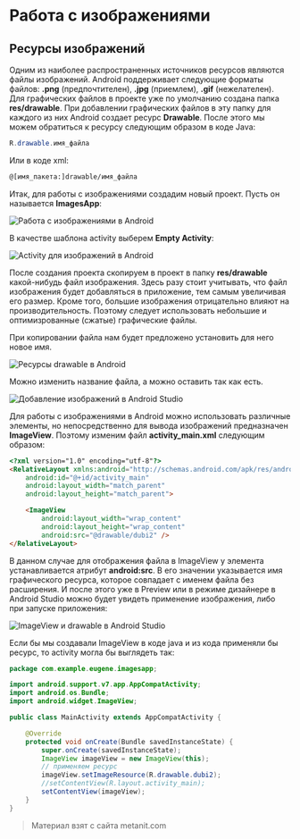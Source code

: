 # Работа с изображениями

## Ресурсы изображений

Одним из наиболее распространенных источников ресурсов являются файлы изображений. Android поддерживает следующие форматы файлов: **.png** (предпочтителен), **.jpg** (приемлем), **.gif** (нежелателен). Для графических файлов в проекте уже по умолчанию создана папка **res/drawable**. При добавлении графических файлов в эту папку для каждого из них Android создает ресурс **Drawable**. После этого мы можем обратиться к ресурсу следующим образом в коде Java:

```java
R.drawable.имя_файла
```

Или в коде xml:

```html
@[имя_пакета:]drawable/имя_файла
```

Итак, для работы с изображениями создадим новый проект. Пусть он называется **ImagesApp**:

![Работа с изображениями в Android](https://metanit.com/java/android/pics/imageview1.png)

В качестве шаблона activity выберем **Empty Activity**:

![Activity для изображений в Android](https://metanit.com/java/android/pics/imageview2.png)

После создания проекта скопируем в проект в папку **res/drawable** какой-нибудь файл изображения. Здесь разу стоит учитывать, что файл изображения будет добавляться в приложение, тем самым увеличивая его размер. Кроме того, большие изображения отрицательно влияют на производительность. Поэтому следует использовать небольшие и оптимизрованные (сжатые) графические файлы.

При копировании файла нам будет предложено установить для него новое имя.

![Ресурсы drawable в Android](https://metanit.com/java/android/pics/imageview3.png)

Можно изменить название файла, а можно оставить так как есть.

![Добавление изображений в Android Studio](https://metanit.com/java/android/pics/imageview4.png)

Для работы с изображениями в Android можно использовать различные элементы, но непосредственно для вывода изображений предназначен **ImageView**. Поэтому изменим файл **activity_main.xml** следующим образом:

```html
<?xml version="1.0" encoding="utf-8"?>
<RelativeLayout xmlns:android="http://schemas.android.com/apk/res/android"
    android:id="@+id/activity_main"
    android:layout_width="match_parent"
    android:layout_height="match_parent">

    <ImageView
        android:layout_width="wrap_content"
        android:layout_height="wrap_content"
        android:src="@drawable/dubi2" />
</RelativeLayout>
```

В данном случае для отображения файла в ImageView у элемента устанавливается атрибут **android:src**. В его значении указывается имя графического ресурса, которое совпадает с именем файла без расширения. И после этого уже в Preview или в режиме дизайнере в Android Studio можно будет увидеть применение изображения, либо при запуске приложения:

![ImageView и drawable в Android Studio](https://metanit.com/java/android/pics/imageview5.png)

Если бы мы создавали ImageView в коде java и из кода применяли бы ресурс, то activity могла бы выглядеть так:

```java
package com.example.eugene.imagesapp;

import android.support.v7.app.AppCompatActivity;
import android.os.Bundle;
import android.widget.ImageView;

public class MainActivity extends AppCompatActivity {

    @Override
    protected void onCreate(Bundle savedInstanceState) {
        super.onCreate(savedInstanceState);
        ImageView imageView = new ImageView(this);
        // применяем ресурс
        imageView.setImageResource(R.drawable.dubi2);
        //setContentView(R.layout.activity_main);
        setContentView(imageView);
    }
}
```


> Материал взят с сайта metanit.com